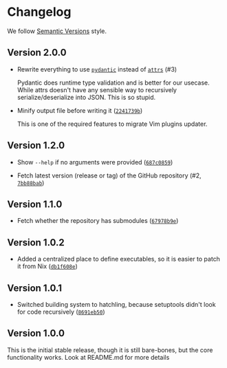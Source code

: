 # Changelog

We follow [Semantic Versions](https://semver.org/) style.

<!-- @version -->

## Version 2.0.0

- Rewrite everything to use [`pydantic`](https://pypi.org/project/pydantic/) instead of [`attrs`](https://pypi.org/project/attrs/) (#3)

  Pydantic does runtime type validation and is better for our usecase. While
  attrs doesn't have any sensible way to recursively serialize/deserialize into
  JSON. This is so stupid.

- Minify output file before writing it ([`2241739b`](https://github.com/PerchunPak/nixpkgs-updaters-library/commit/2241739bc8ff7d25f4404a8a6305fed9659888fd))

  This is one of the required features to migrate Vim plugins updater.

## Version 1.2.0

- Show `--help` if no arguments were provided ([`687c0859`](https://github.com/PerchunPak/nixpkgs-updaters-library/commit/687c08596302b525a136d6ff66ccaf9f8147f450))

- Fetch latest version (release or tag) of the GitHub repository (#2, [`7bb88bab`](https://github.com/PerchunPak/nixpkgs-updaters-library/commit/7bb88bab8c9dffdcf5116d6c4f46094d76c511a2))

## Version 1.1.0

- Fetch whether the repository has submodules ([`67978b9e`](https://github.com/PerchunPak/nixpkgs-updaters-library/commit/67978b9ea46025c90f0b39e12e21c89ae4c9f72e))

## Version 1.0.2

- Added a centralized place to define executables, so it is easier to patch it from Nix ([`db1f608e`](https://github.com/PerchunPak/nixpkgs-updaters-library/commit/db1f608e725d45f35e0082b666fbdb4af96ceeb6))

## Version 1.0.1

- Switched building system to hatchling, because setuptools didn't look for code recursively ([`8691eb50`](https://github.com/PerchunPak/nixpkgs-updaters-library/commit/8691eb50dc2dd0a6087fb5a26717bd676c87295c))


## Version 1.0.0

This is the initial stable release, though it is still bare-bones, but the core functionality works. Look at README.md for more details
